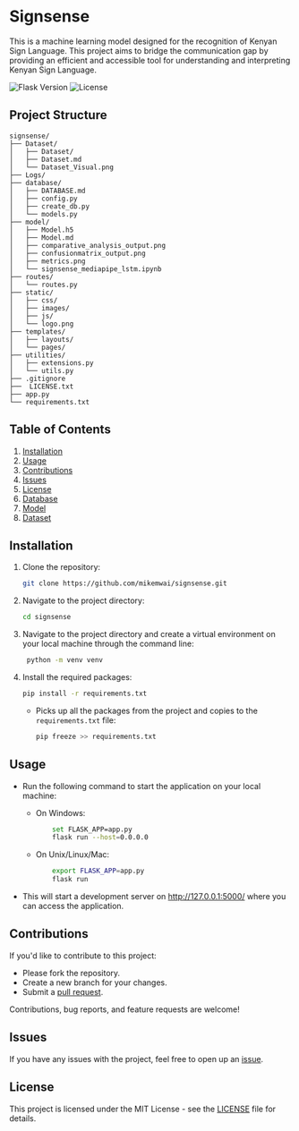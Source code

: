 # Signsense

This is a machine learning model designed for the recognition of Kenyan Sign Language. This project aims to bridge the communication gap by providing an efficient and accessible tool for understanding and interpreting Kenyan Sign Language.

![Flask Version](https://img.shields.io/badge/Flask-3.1%2B-blue)
![License](https://img.shields.io/badge/License-MIT-green)

## Project Structure

```
signsense/
├── Dataset/
│   ├── Dataset/
│   ├── Dataset.md
│   └── Dataset_Visual.png
├── Logs/
├── database/
│   ├── DATABASE.md
│   ├── config.py
│   ├── create_db.py
│   └── models.py
├── model/
│   ├── Model.h5
│   ├── Model.md
│   ├── comparative_analysis_output.png
│   ├── confusionmatrix_output.png
│   ├── metrics.png
│   └── signsense_mediapipe_lstm.ipynb
├── routes/
│   └── routes.py
├── static/
│   ├── css/
│   ├── images/
│   ├── js/
│   └── logo.png
├── templates/
│   ├── layouts/
│   └── pages/
├── utilities/
│   ├── extensions.py
│   └── utils.py
├── .gitignore
├──  LICENSE.txt
├── app.py
└── requirements.txt
```

## Table of Contents

1. [Installation](#installation)
2. [Usage](#usage)
3. [Contributions](#contributions)
4. [Issues](#issues)
5. [License](#license)
6. [Database](./database/DATABASE.md)
7. [Model](./model/Model.md)
8. [Dataset](./Dataset/Dataset.md)

## Installation

1. Clone the repository:
   
    ```sh
    git clone https://github.com/mikemwai/signsense.git
    ```
    
3. Navigate to the project directory:
   
    ```sh
    cd signsense
    ```
    
 4. Navigate to the project directory and create a virtual environment on your local machine through the command line:
    
       ```sh
        python -m venv venv
       ```
    
4. Install the required packages:
   
    ```sh
    pip install -r requirements.txt
    ```

    - Picks up all the packages from the project and copies to the `requirements.txt` file:
      
        ```sh
        pip freeze >> requirements.txt
        ```

## Usage

- Run the following command to start the application on your local machine:

  - On Windows:

    ```sh
        set FLASK_APP=app.py
        flask run --host=0.0.0.0
    ```

  - On Unix/Linux/Mac:

    ```sh
        export FLASK_APP=app.py
        flask run
    ```

- This will start a development server on http://127.0.0.1:5000/ where you can access the application.

## Contributions

If you'd like to contribute to this project:

- Please fork the repository.
- Create a new branch for your changes.
- Submit a [pull request](https://github.com/mikemwai/signsense/pulls).

Contributions, bug reports, and feature requests are welcome!

## Issues

If you have any issues with the project, feel free to open up an [issue](https://github.com/mikemwai/signsense/issues).

## License

This project is licensed under the MIT License - see the [LICENSE](LICENSE.txt) file for details.
